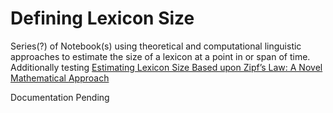 # Defining Lexicon Size
Series(?) of Notebook(s) using theoretical and computational linguistic approaches to estimate the size of a lexicon at a point in or span of time. 
Additionally testing [Estimating Lexicon Size Based upon Zipf’s Law: A Novel
Mathematical Approach](https://www.depts.ttu.edu/true/urc/2020/poster-files/poster_Kariampuzha.pdf)

Documentation Pending

